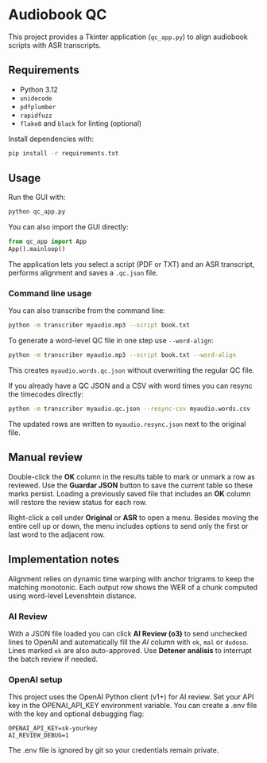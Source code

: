 # Audiobook QC

This project provides a Tkinter application (`qc_app.py`) to align audiobook scripts with ASR transcripts.

## Requirements

- Python 3.12
- `unidecode`
- `pdfplumber`
- `rapidfuzz`
- `flake8` and `black` for linting (optional)

Install dependencies with:

```bash
pip install -r requirements.txt
```

## Usage

Run the GUI with:

```bash
python qc_app.py
```

You can also import the GUI directly:

```python
from qc_app import App
App().mainloop()
```

The application lets you select a script (PDF or TXT) and an ASR transcript,
performs alignment and saves a `.qc.json` file.


### Command line usage

You can also transcribe from the command line:

```bash
python -m transcriber myaudio.mp3 --script book.txt
```

To generate a word-level QC file in one step use `--word-align`:

```bash
python -m transcriber myaudio.mp3 --script book.txt --word-align
```

This creates `myaudio.words.qc.json` without overwriting the regular QC file.

If you already have a QC JSON and a CSV with word times you can resync the
timecodes directly:

```bash
python -m transcriber myaudio.qc.json --resync-csv myaudio.words.csv
```

The updated rows are written to `myaudio.resync.json` next to the original file.


## Manual review

Double-click the **OK** column in the results table to mark or unmark a row as
reviewed. Use the **Guardar JSON** button to save the current table so these
marks persist. Loading a previously saved file that includes an **OK** column
will restore the review status for each row.

Right-click a cell under **Original** or **ASR** to open a menu. Besides moving
the entire cell up or down, the menu includes options to send only the first or
last word to the adjacent row.

## Implementation notes

Alignment relies on dynamic time warping with anchor trigrams to keep the
matching monotonic.  Each output row shows the WER of a chunk computed using
word-level Levenshtein distance.

### AI Review

With a JSON file loaded you can click **AI Review (o3)** to send unchecked lines
to OpenAI and automatically fill the *AI* column with `ok`, `mal` or `dudoso`.
Lines marked `ok` are also auto-approved. Use **Detener análisis** to interrupt
the batch review if needed.

### OpenAI setup

This project uses the OpenAI Python client (v1+) for AI review.
Set your API key in the OPENAI_API_KEY environment variable.
You can create a .env file with the key and optional debugging flag:

```
OPENAI_API_KEY=sk-yourkey
AI_REVIEW_DEBUG=1
```

The .env file is ignored by git so your credentials remain private.

